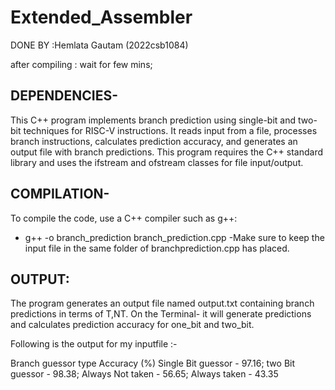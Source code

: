 # Extended_Assembler
DONE BY :Hemlata Gautam
         (2022csb1084)


after compiling : wait for few mins;
## DEPENDENCIES-
This C++ program implements branch prediction using single-bit and two-bit techniques for RISC-V instructions.
It reads input from a file, processes branch instructions, calculates prediction accuracy, and generates an output file with branch predictions.
This program requires the C++ standard library and uses the ifstream and ofstream classes for file input/output.

## COMPILATION-
To compile the code, use a C++ compiler such as g++:
- g++ -o branch_prediction branch_prediction.cpp
-Make sure to keep the input file in the same folder of branchprediction.cpp has placed.

## OUTPUT:
The program generates an output file named output.txt containing branch predictions in terms of T,NT.
On the Terminal- it will generate predictions and calculates prediction accuracy for one_bit and two_bit.

Following is the output for my inputfile :-

Branch guessor type       Accuracy (%)
Single Bit guessor -      97.16;
two Bit guessor  -        98.38;
Always Not taken  -      56.65;
Always taken      -      43.35





